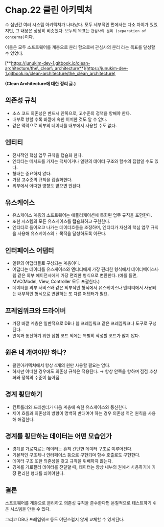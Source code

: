 # Chap.22 클린 아키텍처

수 십년간 여러 시스템 아키텍처가 나타났다. 모두 세부적인 면에서는 다소 차이가 있었지만, 그 내용은 상당히 비슷했다. 모두의 목표는 `관심사의 분리 (separation of concerms)`이다.

이들은 모두 소프트웨어를 계층으로 분리 함으로써 관심사의 분리 라는 목표를 달성할 수 있었다.

[**https://junukim-dev-1.gitbook.io/clean-architecture/the\_clean\_architecture**](https://junukim-dev-1.gitbook.io/clean-architecture/the_clean_architecture)

**\(Clean Architecture에 대한 정리 글.\)**

## 의존성 규칙

* 소스 코드 의존성은 반드시 안쪽으로, 고수준의 정책을 향해야 한다.
* 내부로 향할 수록 바깥에 속한 어떠한 것도 알 수 없다.
* 같은 맥락으로 외부의 데이터를 내부에서 사용할 수도 없다.

## 엔티티

* 전사적인 핵심 업무 규칙을 캡슐화 한다.
* 엔티티는 메서드를 가지는 객체이거나 일련의 데이터 구조와 함수의 집합일 수도 있다.
* 형태는 중요하지 않다.
* 가장 고수준의 규칙을 캡슐화한다.
* 외부에서 어떠한 영향도 받으면 안된다.

## 유스케이스

* 유스케이스 계층의 소프트웨어는 애플리케이션에 특화된 업무 규칙을 포함한다.
* 또한 시스템의 모든 유스케이스를 캡슐화하고 구현한다.
* 엔티티로 들어오고 나가는 데이터흐름을 조정하며, 엔티티가 자신의 핵심 업무 규칙을 사용해 유스케이스의ㅏ 목적을 달성하도록 이끈다.

## 인터페이스 어댑터

* 일련의 어댑터들로 구성되는 계층이다.
* 어댑터는 데이터를 유스케이스와 엔티티에게 가장 편리한 형식에서 데이터베이스나 웹 같은 외부 에이전시에게 가장 편리한 형식으로 변환한다. \(예를 들면, MVC\(Model, View, Controller 모두 포괄한다.\)
* 데이터를 외부 서비스와 같은 외부적인 형식에서 유스케이스나 엔티티에서 사용되는 내부적인 형식으로 변환하는 또 다른 어댑터가 필요.

## 프레임워크와 드라이버

* 가장 바깥 계층은 일반적으로 DB나 웹 프레임워크 같은 프레임워크나 도구로 구성된다.
* 안쪽과 통신하기 위한 접합 코드 외에는 특별히 작성할 코드가 많지 않다.

## 원은 네 개여야만 하나?

* 클린아키텍처에서 항상 4개의 원만 사용할 필요는 없다.
* 하지만 어떠한 경우에도 의존성 규칙은 적용된다. → 항상 안쪽을 향하며 점점 추상화와 정책의 수준이 높아짐.

## 경계 횡단하기

* 컨트롤러와 프레젠터가 다음 계층에 속한 유스케이스와 통신한다.
* 제어 흐름과 의존성의 방향이 명백히 반대여야 하는 경우 의존성 역전 원칙을 사용해 해결한다.

## 경계를 횡단하는 데이터는 어떤 모습인가

* 경계를 가로지르는 데이터는 흔히 간단한 데이터 구조로 이루어진다.
* 기본적인 구조체나 인터페이스 등으로 구현되며 함수 호출로도 구현한다.
* 데이터 구조 또한 의존성을 갖고 규칙을 위배하지 않는다.
* 경계를 가로질러 데이터를 전달할 때, 데이터는 항상 내부의 원에서 사용하기에 가장 편리한 형태를 띄어야한다.

## 결론

소프트웨어를 계층으로 분리하고 의존성 규칙을 준수한다면 본질적으로 테스트하기 쉬운 시스템을 만들 수 있다.

그리고 DB나 프레임워크 등도 야단스럽지 않게 교체할 수 있게된다.

